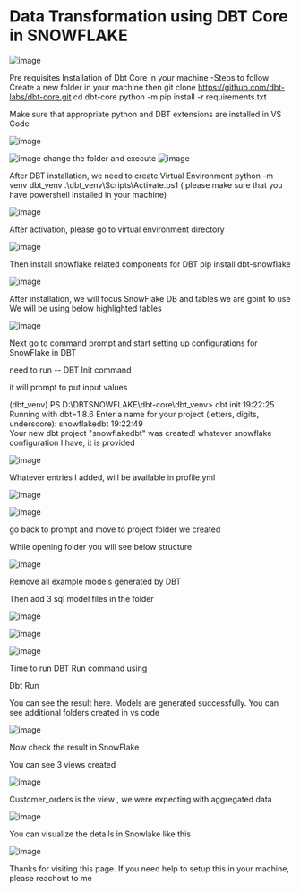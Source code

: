 # Data Transformation using DBT Core in SNOWFLAKE

![image](https://github.com/user-attachments/assets/3e713816-efab-40ea-8fb7-1e152144e2c2)

Pre requisites
Installation of Dbt Core in your machine -Steps to follow
Create a new folder in your machine then
        git clone https://github.com/dbt-labs/dbt-core.git
        cd dbt-core
        python -m pip install -r requirements.txt

        
Make sure that appropriate python and DBT extensions are installed in VS Code


![image](https://github.com/user-attachments/assets/440d4e10-163e-4eda-9805-5f98e31b93c4)

![image](https://github.com/user-attachments/assets/ccf130d8-3d20-49eb-93cd-99b032328c72)
change the folder and execute
![image](https://github.com/user-attachments/assets/83cc5820-4212-4f29-b448-811c44d552d5)

After DBT installation, we need to create Virtual Environment 
python -m venv dbt_venv
.\dbt_venv\Scripts\Activate.ps1 ( please make sure that you have powershell installed in your machine)



![image](https://github.com/user-attachments/assets/176feb02-cd34-4839-9bf0-4f08fd23df84)

After activation, please go to virtual environment directory


![image](https://github.com/user-attachments/assets/3368ebd2-b223-4a8d-9e89-a0ee762f7c76)

Then install snowflake related components for DBT
pip install dbt-snowflake

![image](https://github.com/user-attachments/assets/2ee92382-3a1c-4465-9843-c770b8b86bfa)

After installation, we will focus SnowFlake DB and tables we are goint to use
We will be using below highlighted tables

![image](https://github.com/user-attachments/assets/9c2092ba-8422-4091-aba0-0e44c300c307)

Next go to command prompt and start setting up configurations for SnowFlake in DBT

need to run -- DBT Init command

it will prompt to put input values

(dbt_venv) PS D:\DBTSNOWFLAKE\dbt-core\dbt_venv> dbt init
19:22:25  Running with dbt=1.8.6
Enter a name for your project (letters, digits, underscore): snowflakedbt 
19:22:49  
Your new dbt project "snowflakedbt" was created!
whatever snowflake configuration I have, it is provided


![image](https://github.com/user-attachments/assets/4d676f29-cee2-4bda-975f-30bda5fd0f27)  

Whatever entries I added, will be available in profile.yml


![image](https://github.com/user-attachments/assets/d2094ca3-d9fa-4c74-b388-e40f3faf01a3)


![image](https://github.com/user-attachments/assets/6b9725f8-32c1-4604-b3b1-419c493d4629)


go back to prompt and move to project folder we created

While opening folder you will see below structure


![image](https://github.com/user-attachments/assets/f6604429-684d-4a86-b091-a18195ad2f30)

Remove all example models generated by DBT

Then add 3 sql model files in the folder

![image](https://github.com/user-attachments/assets/e1ff499f-482b-4216-9cd0-0bfc363ef036)

![image](https://github.com/user-attachments/assets/97c90d15-af8b-4040-a5da-756be33931bc)

![image](https://github.com/user-attachments/assets/7791a54a-2cb1-4c80-b30e-75bd9a2c54b7)

Time to run DBT Run command using 

Dbt Run


You can see the result here. Models are generated successfully. You can see additional folders created in vs code


![image](https://github.com/user-attachments/assets/593fbc30-ec45-449f-bcd4-937540662096)


Now check the result in SnowFlake

You can see 3 views created 

![image](https://github.com/user-attachments/assets/2234cfb1-8c73-4307-9d83-1780b3ccc775)


Customer_orders is the view , we were expecting with aggregated data

![image](https://github.com/user-attachments/assets/02345ed2-8c6c-4ab0-a17d-7b65f95712e0)

You can visualize the details in Snowlake like this


![image](https://github.com/user-attachments/assets/dce1e194-f8f4-4c36-9d69-10aa880b9b4c)


Thanks for visiting this page. If you need help to setup this in your machine, please reachout to me


